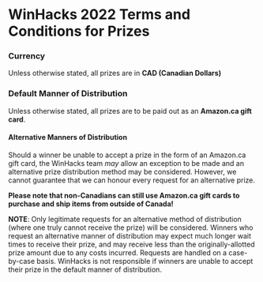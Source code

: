 # WinHacks 2022 Terms and Conditions for Prizes

### Currency
Unless otherwise stated, all prizes are in **CAD (Canadian Dollars)**

### Default Manner of Distribution
Unless otherwise stated, all prizes are to be paid out as an **Amazon.ca gift card**.

#### Alternative Manners of Distribution
Should a winner be unable to accept a prize in the form of an Amazon.ca gift card, the WinHacks team *may* allow an exception to be made and an alternative prize distribution method may be considered. However, we cannot guarantee that we can honour every request for an alternative prize.  

**Please note that non-Canadians can still use Amazon.ca gift cards to purchase and ship items from outside of Canada!**  

**NOTE**: Only legitimate requests for an alternative method of distribution (where one truly cannot receive the prize) will be considered. Winners who request an alternative manner of distribution may expect much longer wait times to receive their prize, and may receive less than the originally-allotted prize amount due to any costs incurred. Requests are handled on a case-by-case basis. WinHacks is not responsible if winners are unable to accept their prize in the default manner of distribution.
